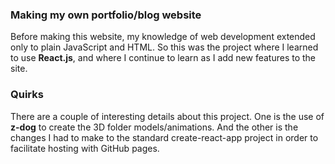 ### Making my own portfolio/blog website
Before making this website, my knowledge of web development extended only to plain JavaScript and HTML. 
So this was the project where I learned to use **React.js**, and where I continue to learn as I add new features to the site.

### Quirks
There are a couple of interesting details about this project. One is the use of **z-dog** to create the 3D folder models/animations. And the other is the changes I had to make to the standard create-react-app project in order to facilitate hosting with GitHub pages.